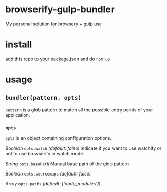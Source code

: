 # browserify-gulp-bundler
My personal solution for browsery + gulp use

# install
add this repo to your package.json and do `npm up`

# usage
## `bundler(pattern, opts)`
`pattern` is a glob pattern to match all the possible entry points of your application.

### `opts`
`opts` is an object containing configuration options.

*Boolean* `opts.watch` *(default: false)* indicate if you want to use watchify or not to use browserify in watch mode.

*String* `opts.basePath`
Manual base path of the glob pattern

*Boolean* `opts.sourcemaps` *(default: false)*

*Array* `opts.paths` *(default: ['node_modules'])*
